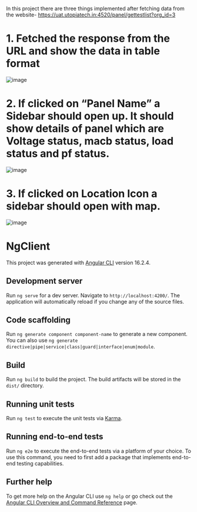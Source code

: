 In this project there are three things implemented after fetching data from the website- https://uat.utopiatech.in:4520/panel/gettestlist?org_id=3
# 1. Fetched the response from the URL and show the data in table format

![image](https://github.com/islursmriti/fetchdatafromapi/assets/104566739/fbb73663-dafc-4956-b86d-3d8d8040ec16)

# 2. If clicked on “Panel Name” a Sidebar should open up. It should show details of panel which are Voltage status, macb status, load status and pf status.

![image](https://github.com/islursmriti/fetchdatafromapi/assets/104566739/0ecbd5b6-b1a2-4cc4-8f1a-997a06d1f811)

# 3. If clicked on Location Icon a sidebar should open with map.

![image](https://github.com/islursmriti/fetchdatafromapi/assets/104566739/812c3903-f7d6-476c-8681-fa8379dd0e2c)




# NgClient

This project was generated with [Angular CLI](https://github.com/angular/angular-cli) version 16.2.4.

## Development server

Run `ng serve` for a dev server. Navigate to `http://localhost:4200/`. The application will automatically reload if you change any of the source files.

## Code scaffolding

Run `ng generate component component-name` to generate a new component. You can also use `ng generate directive|pipe|service|class|guard|interface|enum|module`.

## Build

Run `ng build` to build the project. The build artifacts will be stored in the `dist/` directory.

## Running unit tests

Run `ng test` to execute the unit tests via [Karma](https://karma-runner.github.io).

## Running end-to-end tests

Run `ng e2e` to execute the end-to-end tests via a platform of your choice. To use this command, you need to first add a package that implements end-to-end testing capabilities.

## Further help

To get more help on the Angular CLI use `ng help` or go check out the [Angular CLI Overview and Command Reference](https://angular.io/cli) page.
